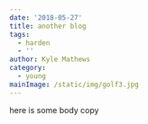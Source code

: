 ```yaml
---
date: '2018-05-27'
title: another blog
tags:
  - harden
  - ''
author: Kyle Mathews
category:
  - young
mainImage: /static/img/golf3.jpg
---
```

here is some body copy
